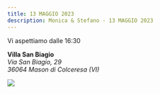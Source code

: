 ```yaml
---
title: 13 MAGGIO 2023
description: Monica & Stefano - 13 MAGGIO 2023
---
```


<p><span class="dot">Vi aspettiamo dalle 16:30</span></p>
<p>
<b>Villa San Biagio</b><br/>
<i>Via San Biagio, 29</i><br/>
<i>36064 Mason di Colceresa (VI)</i>
</p>

![](/heart.png#small)
